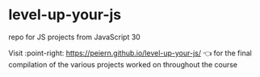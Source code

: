 # level-up-your-js
repo for JS projects from JavaScript 30

Visit :point-right: https://peiern.github.io/level-up-your-js/ :point_left: for the final compilation of the various projects worked on throughout the course
